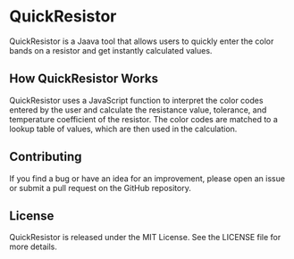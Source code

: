 # QuickResistor

QuickResistor is a Jaava tool that allows users to quickly enter the color bands on a resistor and get instantly calculated values. 


## How QuickResistor Works

QuickResistor uses a JavaScript function to interpret the color codes entered by the user and calculate the resistance value, tolerance, and temperature coefficient of the resistor. The color codes are matched to a lookup table of values, which are then used in the calculation.

## Contributing

If you find a bug or have an idea for an improvement, please open an issue or submit a pull request on the GitHub repository.

## License

QuickResistor is released under the MIT License. See the LICENSE file for more details.

